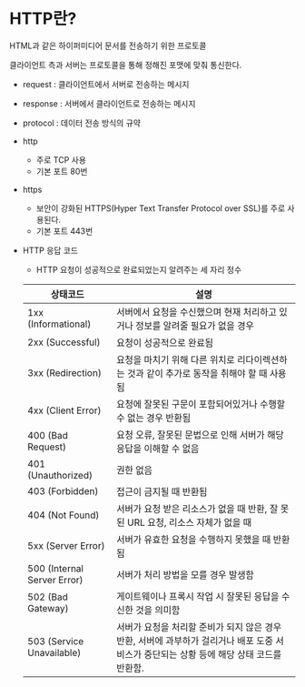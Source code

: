 # HTTP란?

HTML과 같은 하이퍼미디어 문서를 전송하기 위한 프로토콜

클라이언트 측과 서버는 프로토콜을 통해 정해진 포맷에 맞춰 통신한다.

- request : 클라이언트에서 서버로 전송하는 메시지
- response : 서버에서 클라이언트로 전송하는 메시지
- protocol : 데이터 전송 방식의 규약

- http
  - 주로 TCP 사용
  - 기본 포트 80번
- https

  - 보안이 강화된 HTTPS(Hyper Text Transfer Protocol over SSL)를 주로 사용된다.
  - 기본 포트 443번

- HTTP 응답 코드

  - HTTP 요청이 성공적으로 완료되었는지 알려주는 세 자리 정수

  | 상태코드                    | 설명                                                                                                                                     |
  | --------------------------- | ---------------------------------------------------------------------------------------------------------------------------------------- |
  | 1xx (Informational)         | 서버에서 요청을 수신했으며 현재 처리하고 있거나 정보를 알려줄 필요가 없을 경우                                                           |
  | 2xx (Successful)            | 요청이 성공적으로 완료됨                                                                                                                 |
  | 3xx (Redirection)           | 요청을 마치기 위해 다른 위치로 리다이렉션하는 것과 같이 추가로 동작을 취해야 할 때 사용됨                                                |
  | 4xx (Client Error)          | 요청에 잘못된 구문이 포함되어있거나 수행할 수 없는 경우 반환됨                                                                           |
  | 400 (Bad Request)           | 요청 오류, 잘못된 문법으로 인해 서버가 해당 응답을 이해할 수 없음                                                                        |
  | 401 (Unauthorized)          | 권한 없음                                                                                                                                |
  | 403 (Forbidden)             | 접근이 금지될 때 반환됨                                                                                                                  |
  | 404 (Not Found)             | 서버가 요청 받은 리소스가 없을 때 반환, 잘 못된 URL 요청, 리소스 자체가 없을 때                                                          |
  | 5xx (Server Error)          | 서버가 유효한 요청을 수행하지 못했을 때 반환됨                                                                                           |
  | 500 (Internal Server Error) | 서버가 처리 방법을 모를 경우 발생함                                                                                                      |
  | 502 (Bad Gateway)           | 게이트웨이나 프록시 작업 시 잘못된 응답을 수신한 것을 의미함                                                                             |
  | 503 (Service Unavailable)   | 서버가 요청을 처리할 준비가 되지 않은 경우 반환, 서버에 과부하가 걸리거나 배포 도중 서비스가 중단되는 상황 등에 해당 상태 코드를 반환함. |
